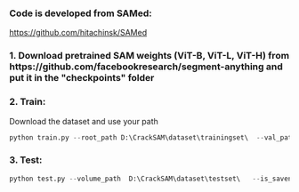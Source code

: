 <h3>Code is developed from SAMed:</h3>

https://github.com/hitachinsk/SAMed

<h3>1. Download pretrained SAM weights (ViT-B, ViT-L, ViT-H) from https://github.com/facebookresearch/segment-anything and put it in the "checkpoints" folder</h3> 

<h3>2. Train:</h3>

Download the dataset and use your path

```python
python train.py --root_path D:\CrackSAM\dataset\trainingset\  --val_path D:\CrackSAM\dataset\validationset\  --warmup --AdamW --img_size 448  --n_gpu 1  --batch_size 8     --base_lr 0.0004  --warmup_period 300  --tf32  --use_amp --lr_exp 6 --max_epochs 140 --stop_epoch 100   --vit_name vit_h    --delta_type adapter --middle_dim 32 --scaling_factor 0.2 --save_interval 5
```

<h3>3. Test:</h3>

```python
python test.py --volume_path  D:\CrackSAM\dataset\testset\   --is_savenii   --img_size 448     --ckpt D:\CrackSAM\checkpoints\sam_vit_h_4b8939.pth  --vit_name vit_h    --delta_type adapter  --middle_dim 32 --scaling_factor 0.2  --delta_ckpt D:\CrackSAM\checkpoints\CrackSAM_adapter_d32.pth
```
